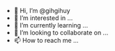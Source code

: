 - 👋 Hi, I’m @gihgihuy
- 👀 I’m interested in ...
- 🌱 I’m currently learning ...
- 💞️ I’m looking to collaborate on ...
- 📫 How to reach me ...

<!---
gihgihuy/gihgihuy is a ✨ special ✨ repository because its `README.md` (this file) appears on your GitHub profile.
You can click the Preview link to take a look at your changes.
--->
